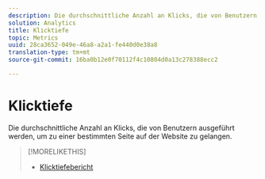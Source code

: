 ```yaml
---
description: Die durchschnittliche Anzahl an Klicks, die von Benutzern ausgeführt werden, um zu einer bestimmten Seite auf der Website zu gelangen.
solution: Analytics
title: Klicktiefe
topic: Metrics
uuid: 28ca3652-049e-46a8-a2a1-fe440d0e38a8
translation-type: tm+mt
source-git-commit: 16ba0b12e0f70112f4c10804d0a13c278388ecc2

---
```



# Klicktiefe

Die durchschnittliche Anzahl an Klicks, die von Benutzern ausgeführt werden, um zu einer bestimmten Seite auf der Website zu gelangen.

>[!MORELIKETHIS]
>
>* [Klicktiefebericht](/help/components/c-variables/dimensionslist/reports-page-depth.md)

